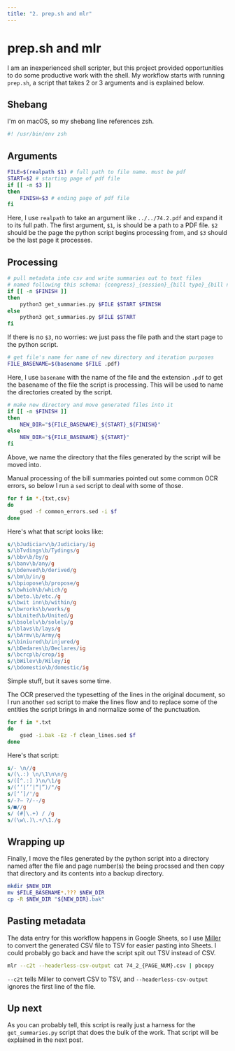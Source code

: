 ```yaml
---
title: "2. prep.sh and mlr"
---
```


# prep.sh and mlr

I am an inexperienced shell scripter, but this project provided opportunities to do some productive work with the shell. My workflow starts with running `prep.sh`, a script that takes 2 or 3 arguments and is explained below.

## Shebang

I'm on macOS, so my shebang line references zsh.

```zsh
#! /usr/bin/env zsh
```

## Arguments

```zsh
FILE=$(realpath $1) # full path to file name. must be pdf
START=$2 # starting page of pdf file
if [[ -n $3 ]]
then
	FINISH=$3 # ending page of pdf file
fi
```

Here, I use `realpath` to take an argument like `../../74.2.pdf` and expand it to its full path. The first argument, `$1`, is should be a path to a PDF file. `$2` should be the page the python script begins processing from, and `$3` should be the last page it processes.

## Processing

```zsh
# pull metadata into csv and write summaries out to text files
# named following this schema: {congress}_{session}_{bill type}_{bill number}.txt
if [[ -n $FINISH ]]
then
	python3 get_summaries.py $FILE $START $FINISH
else
	python3 get_summaries.py $FILE $START
fi
```

If there is no `$3`, no worries: we just pass the file path and the start page to the python script.

```zsh
# get file's name for name of new directory and iteration purposes
FILE_BASENAME=$(basename $FILE .pdf)
```

Here, I use `basename` with the name of the file and the extension `.pdf` to get the basename of the file the script is processing. This will be used to name the directories created by the script.

```zsh
# make new directory and move generated files into it
if [[ -n $FINISH ]]
then
	NEW_DIR="${FILE_BASENAME}_${START}_${FINISH}"
else
	NEW_DIR="${FILE_BASENAME}_${START}"
fi
```

Above, we name the directory that the files generated by the script will be moved into.

Manual processing of the bill summaries pointed out some common OCR errors, so below I run a `sed` script to deal with some of those.

```zsh
for f in *.{txt,csv}
do
	gsed -f common_errors.sed -i $f
done
```

Here's what that script looks like:

```sed
s/\bJudiciarv\b/Judiciary/ig
s/\bTvdings\b/Tydings/g
s/\bbv\b/by/g
s/\banv\b/any/g
s/\bdenved\b/derived/g
s/\bm\b/in/g
s/\bpiopose\b/propose/g
s/\bwhioh\b/which/g
s/\beto.\b/etc./g
s/\bwit inn\b/within/g
s/\bwrorks\b/works/g
s/\bLnited\b/United/g
s/\bsolelv\b/solely/g
s/\blavs\b/lays/g
s/\bArmv\b/Army/g
s/\biniured\b/injured/g
s/\bDedares\b/Declares/ig
s/\bcrcp\b/crop/ig
s/\bWilev\b/Wiley/ig
s/\bdomestio\b/domestic/ig
```

Simple stuff, but it saves some time.

The OCR preserved the typesetting of the lines in the original document, so I run another `sed` script to make the lines flow and to replace some of the entities the script brings in and normalize some of the punctuation.

```zsh
for f in *.txt
do
	gsed -i.bak -Ez -f clean_lines.sed $f
done
```

Here's that script:

```sed
s/- \n//g
s/(\.:) \n/\1\n\n/g
s/([^.:] )\n/\1/g
s/(‘‘|’’|“|”)/"/g
s/[‘’]/'/g
s/-?— ?/--/g
s/■//g
s/ (#|\.+) / /g
s/(\w\.)\.+/\1./g
```

## Wrapping up

Finally, I move the files generated by the python script into a directory named after the file and page number(s) the being procssed and then copy that directory and its contents into a backup directory.

```zsh
mkdir $NEW_DIR
mv $FILE_BASENAME*.??? $NEW_DIR
cp -R $NEW_DIR "${NEW_DIR}.bak"
```

## Pasting metadata

The data entry for this workflow happens in Google Sheets, so I use [Miller](https://miller.readthedocs.io) to convert the generated CSV file to TSV for easier pasting into Sheets. I could probably go back and have the script spit out TSV instead of CSV.

```zsh
mlr --c2t --headerless-csv-output cat 74_2_{PAGE_NUM}.csv | pbcopy
```

`--c2t` tells Miller to convert CSV to TSV, and `--headerless-csv-output` ignores the first line of the file.

## Up next

As you can probably tell, this script is really just a harness for the `get_summaries.py` script that does the bulk of the work. That script will be explained in the next post.
